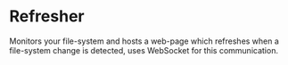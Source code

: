 Refresher
===============
Monitors your file-system and hosts a web-page which refreshes when a file-system change is detected, uses WebSocket for this communication.
